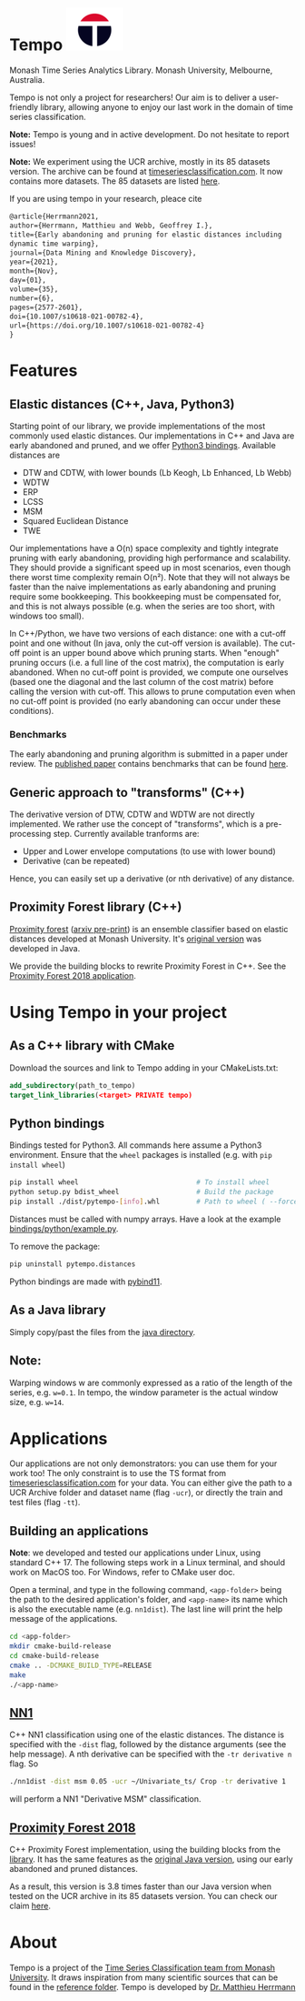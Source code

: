 # Tempo ![logo](./doc/logos/tempo100.png)
Monash Time Series Analytics Library.
Monash University, Melbourne, Australia.

Tempo is not only a project for researchers!
Our aim is to deliver a user-friendly library,
allowing anyone to enjoy our last work in the domain of time series classification.

**Note:** Tempo is young and in active development. Do not hesitate to report issues!

**Note:** We experiment using the UCR archive, mostly in its 85 datasets version.
The archive can be found at [timeseriesclassification.com](http://timeseriesclassification.com/dataset.php).
It now contains more datasets.
The 85 datasets are listed [here](./experiments/eeOutputFold0.csv).

If you are using tempo in your research, pleace cite
```
@article{Herrmann2021,
author={Herrmann, Matthieu and Webb, Geoffrey I.},
title={Early abandoning and pruning for elastic distances including dynamic time warping},
journal={Data Mining and Knowledge Discovery},
year={2021},
month={Nov},
day={01},
volume={35},
number={6},
pages={2577-2601},
doi={10.1007/s10618-021-00782-4},
url={https://doi.org/10.1007/s10618-021-00782-4}
}
```

# Features

## Elastic distances (C++, Java, Python3)
Starting point of our library, we provide implementations of the most commonly used elastic distances.
Our implementations in C++ and Java are early abandoned and pruned, and we offer [Python3 bindings](#python3-bindings).
Available distances are
 * DTW and CDTW, with lower bounds (Lb Keogh, Lb Enhanced, Lb Webb)
 * WDTW
 * ERP
 * LCSS
 * MSM
 * Squared Euclidean Distance
 * TWE

Our implementations have a O(n) space complexity and tightly integrate pruning with early abandoning,
providing high performance and scalability.
They should provide a significant speed up in most scenarios, even though there worst time complexity remain O(n²).
Note that they will not always be faster than the naive implementations
as early abandoning and pruning require some bookkeeping.
This bookkeeping must be compensated for, and this is not always possible
(e.g. when the series are too short, with windows too small).

In C++/Python, we have two versions of each distance: one with a cut-off point and one without
(In java, only the cut-off version is available).
The cut-off point is an upper bound above which pruning starts.
When "enough" pruning occurs (i.e. a full line of the cost matrix), the computation is early abandoned.
When no cut-off point is provided, we compute one ourselves
(based one the diagonal and the last column of the cost matrix)
before calling the version with cut-off.
This allows to prune computation even when no cut-off point is provided
(no early abandoning can occur under these conditions).

### Benchmarks
The early abandoning and pruning algorithm is submitted in a paper under review.
The [published paper](https://link.springer.com/article/10.1007/s10618-021-00782-4)
contains benchmarks that can be found [here](https://github.com/HerrmannM/paper-2021-EAPElasticDist).


## Generic approach to "transforms" (C++)
The derivative version of DTW, CDTW and WDTW are not directly implemented.
We rather use the concept of "transforms", which is a pre-processing step.
Currently available tranforms are:
 * Upper and Lower envelope computations (to use with lower bound)
 * Derivative (can be repeated)

Hence, you can easily set up a derivative (or nth derivative) of any distance.


## Proximity Forest library (C++)
[Proximity forest](https://link.springer.com/article/10.1007/s10618-019-00617-3)
([arxiv pre-print](https://arxiv.org/abs/1808.10594))
is an ensemble classifier based on elastic distances developed at Monash University.
It's [original version](https://github.com/fpetitjean/ProximityForest) was developed in Java.

We provide the building blocks to rewrite Proximity Forest in C++.
See the [Proximity Forest 2018 application](#proximity-forest-2018apppf2018).


# Using Tempo in your project

## As a C++ library with CMake
Download the sources and link to Tempo adding in your CMakeLists.txt:
```cmake
add_subdirectory(path_to_tempo)
target_link_libraries(<target> PRIVATE tempo)
```

## Python bindings
Bindings tested for Python3. All commands here assume a Python3 environment.
Ensure that the `wheel` packages is installed (e.g. with `pip install wheel`)
```bash
pip install wheel                             # To install wheel
python setup.py bdist_wheel                   # Build the package
pip install ./dist/pytempo-[info].whl         # Path to wheel ( --force-reinstall to overwrite a previous installation)
```

Distances must be called with numpy arrays.
Have a look at the example [bindings/python/example.py](bindings/python/example.py).

To remove the package:
```bash
pip uninstall pytempo.distances
```

Python bindings are made with [pybind11](https://github.com/pybind/pybind11).

## As a Java library
Simply copy/past the files from the [java directory](./bindings/java).

## Note:
Warping windows w are commonly expressed as a ratio of the length of the series, e.g. `w=0.1`.
In tempo, the window parameter is the actual window size, e.g. `w=14`.


# Applications
Our applications are not only demonstrators: you can use them for your work too!
The only constraint is to use the TS format from
[timeseriesclassification.com](http://timeseriesclassification.com/dataset.php) for your data.
You can either give the path to a UCR Archive folder and dataset name (flag `-ucr`),
or directly the train and test files (flag `-tt`).

## Building an applications
**Note**: we developed and tested our applications under Linux, using standard C++ 17.
The following steps work in a Linux terminal, and should work on MacOS too.
For Windows, refer to CMake user doc.

Open a terminal, and type in the following command, `<app-folder>` being the path to the desired application's folder,
and `<app-name>` its name which is also the executable name (e.g. `nn1dist`).
The last line will print the help message of the applications.

```bash
cd <app-folder>
mkdir cmake-build-release
cd cmake-build-release
cmake .. -DCMAKE_BUILD_TYPE=RELEASE
make
./<app-name>
```

## [NN1](./app/nn1dist)
C++ NN1 classification using one of the elastic distances.
The distance is specified with the ``-dist`` flag, followed by the distance arguments (see the help message).
A nth derivative can be specified with the ``-tr derivative n`` flag.
So
```bash
./nn1dist -dist msm 0.05 -ucr ~/Univariate_ts/ Crop -tr derivative 1
```
will perform a NN1 "Derivative MSM" classification.

## [Proximity Forest 2018](./app/pf2018)
C++ Proximity Forest implementation, using the building blocks from the [library](#proximity-forest-library-c).
It has the same features as the [original Java version](https://github.com/fpetitjean/ProximityForest), 
using our early abandoned and pruned distances.

As a result, this version is 3.8 times faster than our Java version
when tested on the UCR archive in its 85 datasets version.
You can check our claim [here](./experiments/2021-04-19-PF2018-comparison).


# About
Tempo is a project of the [Time Series Classification team from Monash University](https://www.monash.edu/it/dsai/machine-learning).
It draws inspiration from many scientific sources that can be found in the [reference folder](./doc/references).
Tempo is developed by [Dr. Matthieu Herrmann](https://github.com/HerrmannM)
